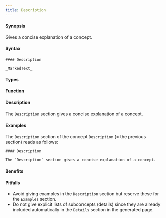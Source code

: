 ```yaml
---
title: Description
---
```


#### Synopsis

Gives a concise explanation of a concept.

#### Syntax

```
#### Description

_MarkedText_
```

#### Types

#### Function

#### Description

The `Description` section gives a concise explanation of a concept.

#### Examples

The `Description` section of the concept `Description` (= the previous section) reads as follows:

```
#### Description

The `Description` section gives a concise explanation of a concept.
```

#### Benefits

#### Pitfalls

*  Avoid giving examples in the `Description` section but reserve these for the `Examples` section.
*  Do not give explicit lists of subconcepts (details) since they are already included automatically in the `Details` section in the generated page.

